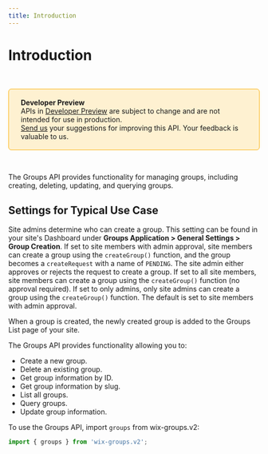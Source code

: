 ```yaml
---
title: Introduction
---
```

# Introduction

&nbsp;

<div style="background-color: #FEF1D1; padding: 18px 24px; border-radius: 6px; border: 1px solid #FDB10C; box-sizing: border-box; display: inline-block">
    <b>Developer Preview</b>
    <br/>
    <span>APIs in <a href="https://www.wix.com/velo/reference/api-overview/developer-preview">Developer Preview</a> are subject to change and are not intended for use in production.<br/><a href="mailto:velo-preview-feedback@wix.com">Send us</a> your suggestions for improving this API. Your feedback is valuable to us.</span>
</div>

&nbsp;


<!--
> __Note__: This module is [universal](/api-overview/api-versions#universal-modules). Functions in this module can run on both the backend and frontend, unless specified otherwise.
-->

The Groups API provides functionality for managing groups, including creating, deleting, updating, and querying groups.

## Settings for Typical Use Case
Site admins determine who can create a group. This setting can be found in your site's Dashboard under **Groups Application > General Settings > Group Creation**.
If set to site members with admin approval, site members can create a group using the `createGroup()` function, and the group becomes a `createRequest` with a name of `PENDING`. The site admin either approves or rejects the request to create a group.
If set to all site members, site members can create a group using the `createGroup()` function (no approval required).
If set to only admins, only site admins can create a group using the `createGroup()` function.
The default is set to site members with admin approval.

When a group is created, the newly created group is added to the Groups List page of your site.

The Groups API provides functionality allowing you to:
* Create a new group.
* Delete an existing group.
* Get group information by ID.
* Get group information by slug.
* List all groups.
* Query groups.
* Update group information.

To use the Groups API,
import `groups` from wix-groups.v2:

```js
import { groups } from 'wix-groups.v2';  
```

